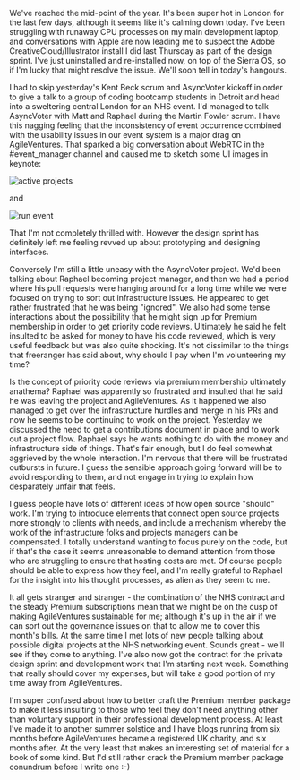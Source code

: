 We've reached the mid-point of the year.  It's been super hot in London for the last few days, although it seems like it's calming down today.  I've been struggling with runaway CPU processes on my main development laptop, and conversations with Apple are now leading me to suspect the Adobe CreativeCloud/Illustrator install I did last Thursday as part of the design sprint.  I've just uninstalled and re-installed now, on top of the Sierra OS, so if I'm lucky that might resolve the issue.  We'll soon tell in today's hangouts.  

I had to skip yesterday's Kent Beck scrum and AsyncVoter kickoff in order to give a talk to a group of coding bootcamp students in Detroit and head into a sweltering central London for an NHS event.  I'd managed to talk AsyncVoter with Matt and Raphael during the Martin Fowler scrum.  I have this nagging feeling that the inconsistency of event occurrence combined with the usability issues in our event system is a major drag on AgileVentures.  That sparked a big conversation about WebRTC in the #event_manager channel and caused me to sketch some UI images in keynote:

![active projects](https://www.dropbox.com/s/d31fmx2j304155k/Screenshot%202017-06-22%2009.25.06.png?dl=1)

and

![run event](https://www.dropbox.com/s/ochv7kd9j89mqck/Screenshot%202017-06-22%2009.25.29.png?dl=1)

That I'm not completely thrilled with.  However the design sprint has definitely left me feeling revved up about prototyping and designing interfaces.  

Conversely I'm still a little uneasy with the AsyncVoter project.  We'd been talking about Raphael becoming project manager, and then we had a period where his pull requests were hanging around for a long time while we were focused on trying to sort out infrastructure issues.  He appeared to get rather frustrated that he was being "ignored".  We also had some tense interactions about the possibility that he might sign up for Premium membership in order to get priority code reviews.  Ultimately he said he felt insulted to be asked for money to have his code reviewed, which is very useful feedback but was also quite shocking.  It's not dissimilar to the things that freeranger has said about, why should I pay when I'm volunteering my time?

Is the concept of priority code reviews via premium membership ultimately anathema? Raphael was apparently so frustrated and insulted that he said he was leaving the project and AgileVentures.  As it happened we also managed to get over the infrastructure hurdles and merge in his PRs and now he seems to be continuing to work on the project.  Yesterday we discussed the need to get a contributions document in place and to work out a project flow.  Raphael says he wants nothing to do with the money and infrastructure side of things.  That's fair enough, but I do feel somewhat aggrieved by the whole interaction. I'm nervous that there will be frustrated outbursts in future.  I guess the sensible approach going forward will be to avoid responding to them, and not engage in trying to explain how desparately unfair that feels. 

I guess people have lots of different ideas of how open source "should" work.  I'm trying to introduce elements that connect open source projects more strongly to clients with needs, and include a mechanism whereby the work of the infrastructure folks and projects managers can be compensated.  I totally understand wanting to focus purely on the code, but if that's the case it seems unreasonable to demand attention from those who are struggling to ensure that hosting costs are met.  Of course people should be able to express how they feel, and I'm really grateful to Raphael for the insight into his thought processes, as alien as they seem to me.

It all gets stranger and stranger - the combination of the NHS contract and the steady Premium subscriptions mean that we might be on the cusp of making AgileVentures sustainable for me; although it's up in the air if we can sort out the governance issues on that to allow me to cover this month's bills.  At the same time I met lots of new people talking about possible digital projects at the NHS networking event.  Sounds great - we'll see if they come to anything.  I've also now got the contract for the private design sprint and development work that I'm starting next week.  Something that really should cover my expenses, but will take a good portion of my time away from AgileVentures.

I'm super confused about how to better craft the Premium member package to make it less insulting to those who feel they don't need anything other than voluntary support in their professional development process.  At least I've made it to another summer solstice and I have blogs running from six months before AgileVentures became a registered UK charity, and six months after.  At the very least that makes an interesting set of material for a book of some kind.  But I'd still rather crack the Premium member package conundrum before I write one :-)
